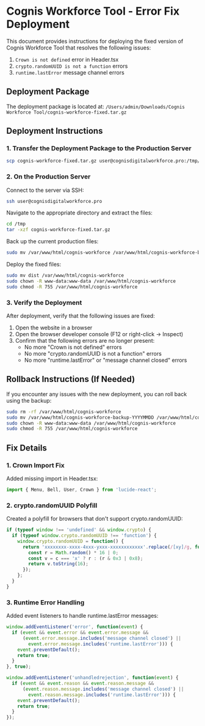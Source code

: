 # Cognis Workforce Tool - Error Fix Deployment

This document provides instructions for deploying the fixed version of Cognis Workforce Tool that resolves the following issues:

1. `Crown is not defined` error in Header.tsx
2. `crypto.randomUUID is not a function` errors
3. `runtime.lastError` message channel errors

## Deployment Package

The deployment package is located at:
`/Users/admin/Downloads/Cognis Workforce Tool/cognis-workforce-fixed.tar.gz`

## Deployment Instructions

### 1. Transfer the Deployment Package to the Production Server

```bash
scp cognis-workforce-fixed.tar.gz user@cognisdigitalworkforce.pro:/tmp/
```

### 2. On the Production Server

Connect to the server via SSH:

```bash
ssh user@cognisdigitalworkforce.pro
```

Navigate to the appropriate directory and extract the files:

```bash
cd /tmp
tar -xzf cognis-workforce-fixed.tar.gz
```

Back up the current production files:

```bash
sudo mv /var/www/html/cognis-workforce /var/www/html/cognis-workforce-backup-$(date +%Y%m%d)
```

Deploy the fixed files:

```bash
sudo mv dist /var/www/html/cognis-workforce
sudo chown -R www-data:www-data /var/www/html/cognis-workforce
sudo chmod -R 755 /var/www/html/cognis-workforce
```

### 3. Verify the Deployment

After deployment, verify that the following issues are fixed:

1. Open the website in a browser
2. Open the browser developer console (F12 or right-click → Inspect)
3. Confirm that the following errors are no longer present:
   - No more "Crown is not defined" errors
   - No more "crypto.randomUUID is not a function" errors
   - No more "runtime.lastError" or "message channel closed" errors

## Rollback Instructions (If Needed)

If you encounter any issues with the new deployment, you can roll back using the backup:

```bash
sudo rm -rf /var/www/html/cognis-workforce
sudo mv /var/www/html/cognis-workforce-backup-YYYYMMDD /var/www/html/cognis-workforce
sudo chown -R www-data:www-data /var/www/html/cognis-workforce
sudo chmod -R 755 /var/www/html/cognis-workforce
```

## Fix Details

### 1. Crown Import Fix

Added missing import in Header.tsx:
```typescript
import { Menu, Bell, User, Crown } from 'lucide-react';
```

### 2. crypto.randomUUID Polyfill

Created a polyfill for browsers that don't support crypto.randomUUID:
```javascript
if (typeof window !== 'undefined' && window.crypto) {
  if (typeof window.crypto.randomUUID !== 'function') {
    window.crypto.randomUUID = function() {
      return 'xxxxxxxx-xxxx-4xxx-yxxx-xxxxxxxxxxxx'.replace(/[xy]/g, function(c) {
        const r = Math.random() * 16 | 0;
        const v = c === 'x' ? r : (r & 0x3 | 0x8);
        return v.toString(16);
      });
    };
  }
}
```

### 3. Runtime Error Handling

Added event listeners to handle runtime.lastError messages:
```javascript
window.addEventListener('error', function(event) {
  if (event && event.error && event.error.message && 
      (event.error.message.includes('message channel closed') || 
        event.error.message.includes('runtime.lastError'))) {
    event.preventDefault();
    return true;
  }
}, true);

window.addEventListener('unhandledrejection', function(event) {
  if (event && event.reason && event.reason.message && 
      (event.reason.message.includes('message channel closed') || 
        event.reason.message.includes('runtime.lastError'))) {
    event.preventDefault();
    return true;
  }
});
```
